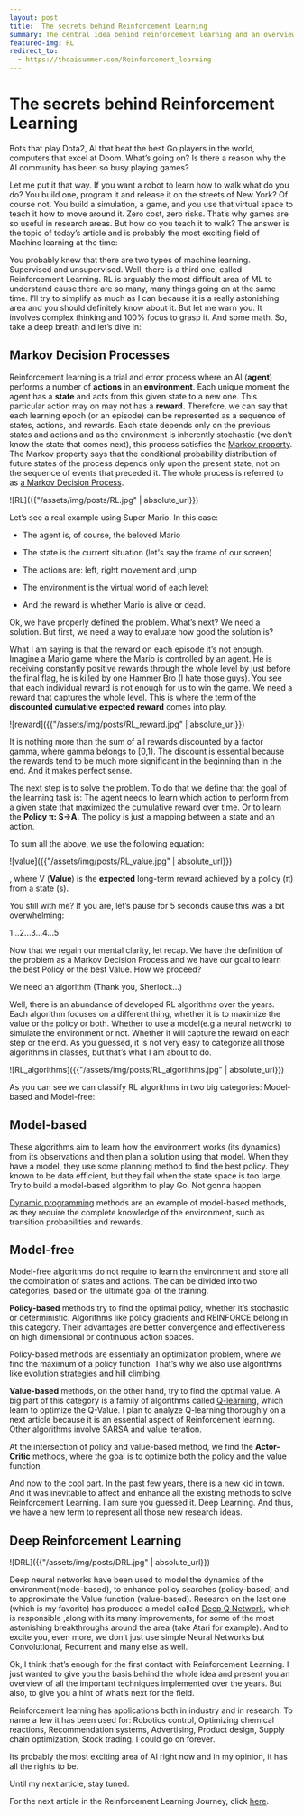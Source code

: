 ```yaml
---
layout: post
title:  The secrets behind Reinforcement Learning
summary: The central idea behind reinforcement learning and an overview of its algorithms
featured-img: RL
redirect_to:
  - https://theaisummer.com/Reinforcement_learning
---
```


#  The secrets behind Reinforcement Learning

Bots that play Dota2, AI that beat the best Go players in the world, computers
that excel at Doom. What’s going on? Is there a reason why the AI community has
been so busy playing games?

Let me put it that way. If you want a robot to learn how to walk what do you do?
You build one, program it and release it on the streets of New York? Of course
not. You build a simulation, a game, and you use that virtual space to teach it
how to move around it. Zero cost, zero risks. That’s why games are so useful in
research areas. But how do you teach it to walk? The answer is the topic of
today’s article and is probably the most exciting field of Machine learning at
the time:

You probably knew that there are two types of machine learning. Supervised and
unsupervised. Well, there is a third one, called Reinforcement Learning. RL is
arguably the most difficult area of ML to understand cause there are so many,
many things going on at the same time. I’ll try to simplify as much as I can
because it is a really astonishing area and you should definitely know about it.
But let me warn you. It involves complex thinking and 100% focus to grasp it.
And some math. So, take a deep breath and let’s dive in:

## Markov Decision Processes

Reinforcement learning is a trial and error process where an AI (**agent**)
performs a number of **actions** in an **environment**. Each unique moment the
agent has a **state** and acts from this given state to a new one. This
particular action may on may not has a **reward.** Therefore, we can say that
each learning epoch (or an episode) can be represented as a sequence of states,
actions, and rewards. Each state depends only on the previous states and actions
and as the environment is inherently stochastic (we don’t know the state that
comes next), this process satisfies the [Markov
property](https://en.wikipedia.org/wiki/Markov_property). The Markov property
says that the conditional probability distribution of future states of the
process depends only upon the present state, not on the sequence of events that
preceded it. The whole process is referred to as [a Markov Decision
Process](https://en.wikipedia.org/wiki/Markov_decision_process).

![RL]({{"/assets/img/posts/RL.jpg" | absolute_url}})

Let’s see a real example using Super Mario. In this case:

-   The agent is, of course, the beloved Mario

-   The state is the current situation (let's say the frame of our screen)

-   The actions are: left, right movement and jump

-   The environment is the virtual world of each level;

-   And the reward is whether Mario is alive or dead.

Ok, we have properly defined the problem. What’s next? We need a solution. But
first, we need a way to evaluate how good the solution is?

What I am saying is that the reward on each episode it’s not enough. Imagine a
Mario game where the Mario is controlled by an agent. He is receiving constantly
positive rewards through the whole level by just before the final flag, he is
killed by one Hammer Bro (I hate those guys). You see that each individual
reward is not enough for us to win the game. We need a reward that captures the
whole level. This is where the term of the **discounted cumulative expected
reward** comes into play.

![reward]({{"/assets/img/posts/RL_reward.jpg" | absolute_url}})

It is nothing more than the sum of all rewards discounted by a factor gamma,
where gamma belongs to [0,1). The discount is essential because the rewards tend
to be much more significant in the beginning than in the end. And it makes
perfect sense.

The next step is to solve the problem. To do that we define that the goal of the
learning task is: The agent needs to learn which action to perform from a given
state that maximized the cumulative reward over time. Or to learn the **Policy
π: S-\>A.** The policy is just a mapping between a state and an action.

To sum all the above, we use the following equation:

![value]({{"/assets/img/posts/RL_value.jpg" | absolute_url}})

, where V (**Value**) is the **expected** long-term reward achieved by a policy
(π) from a state (s).

You still with me? If you are, let’s pause for 5 seconds cause this was a bit
overwhelming:

1...2...3...4...5

Now that we regain our mental clarity, let recap. We have the definition of the
problem as a Markov Decision Process and we have our goal to learn the best
Policy or the best Value. How we proceed?

We need an algorithm (Thank you, Sherlock…)

Well, there is an abundance of developed RL algorithms over the years. Each
algorithm focuses on a different thing, whether it is to maximize the value or
the policy or both. Whether to use a model(e.g a neural network) to simulate the
environment or not. Whether it will capture the reward on each step or the end.
As you guessed, it is not very easy to categorize all those algorithms in
classes, but that’s what I am about to do.

![RL_algorithms]({{"/assets/img/posts/RL_algorithms.jpg" | absolute_url}})

As you can see we can classify RL algorithms in two big categories: Model-based
and Model-free:

## Model-based

These algorithms aim to learn how the environment works (its dynamics) from its
observations and then plan a solution using that model. When they have a model,
they use some planning method to find the best policy. They known to be data
efficient, but they fail when the state space is too large. Try to build a
model-based algorithm to play Go. Not gonna happen.

[Dynamic programming](https://en.wikipedia.org/wiki/Dynamic_programming) methods
are an example of model-based methods, as they require the complete knowledge of
the environment, such as transition probabilities and rewards.

## Model-free

Model-free algorithms do not require to learn the environment and store all the
combination of states and actions. The can be divided into two categories, based
on the ultimate goal of the training.

**Policy-based** methods try to find the optimal policy, whether it’s stochastic
or deterministic. Algorithms like policy gradients and REINFORCE belong in this
category. Their advantages are better convergence and effectiveness on high
dimensional or continuous action spaces.

Policy-based methods are essentially an optimization problem, where we find the
maximum of a policy function. That’s why we also use algorithms like evolution
strategies and hill climbing.

**Value-based** methods, on the other hand, try to find the optimal value. A big
part of this category is a family of algorithms called
[Q-learning](https://en.wikipedia.org/wiki/Q-learning), which learn to optimize
the Q-Value. I plan to analyze Q-learning thoroughly on a next article because
it is an essential aspect of Reinforcement learning. Other algorithms involve
SARSA and value iteration.

At the intersection of policy and value-based method, we find the
**Actor-Critic** methods, where the goal is to optimize both the policy and the
value function.

And now to the cool part. In the past few years, there is a new kid in town. And
it was inevitable to affect and enhance all the existing methods to solve
Reinforcement Learning. I am sure you guessed it. Deep Learning. And thus, we
have a new term to represent all those new research ideas.

## Deep Reinforcement Learning

![DRL]({{"/assets/img/posts/DRL.jpg" | absolute_url}})

Deep neural networks have been used to model the dynamics of the
environment(mode-based), to enhance policy searches (policy-based) and to
approximate the Value function (value-based). Research on the last one (which is
my favorite) has produced a model called [Deep Q
Network](https://deepmind.com/research/dqn/), which is responsible ,along with
its many improvements, for some of the most astonishing breakthroughs around the
area (take Atari for example). And to excite you, even more, we don’t just use
simple Neural Networks but Convolutional, Recurrent and many else as well.

Ok, I think that’s enough for the first contact with Reinforcement Learning. I
just wanted to give you the basis behind the whole idea and present you an
overview of all the important techniques implemented over the years. But also,
to give you a hint of what’s next for the field.

Reinforcement learning has applications both in industry and in research. To
name a few it has been used for: Robotics control, Optimizing chemical
reactions, Recommendation systems, Advertising, Product design, Supply chain
optimization, Stock trading. I could go on forever.

Its probably the most exciting area of AI right now and in my opinion, it has
all the rights to be.

Until my next article, stay tuned.

For the next article in the Reinforcement Learning Journey, click [here](https://sergioskar.github.io/Deep_Q_Learning/).
